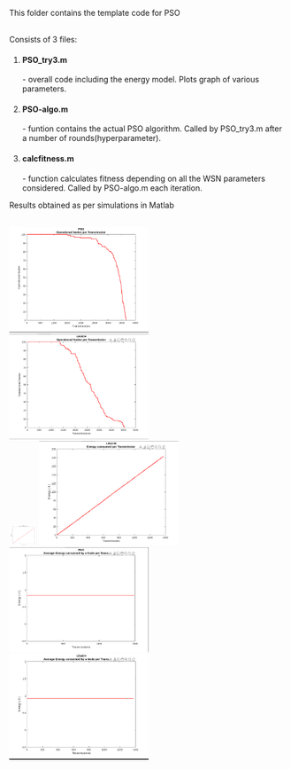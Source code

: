 This folder contains the template code for PSO 
<br>
<br>

Consists of 3 files:
  1. <h4>PSO_try3.m</h4> - overall code including the energy model. Plots graph of various parameters.
  2. <h4>PSO-algo.m</h4> - funtion contains the actual PSO algorithm. Called by PSO_try3.m after a number of rounds(hyperparameter).
  3. <h4>calcfitness.m</h4> - function calculates fitness depending on all the WSN parameters considered. Called by PSO-algo.m each iteration.
Results obtained as per simulations in Matlab
<br>
<br>

<img src="PSO-nodes.png" width="50%"/>
<img src="Leach-nodes.png" width="50%"/>
<br>

<img src="PSO-energy.png" width="50"/>
<img src="Leach-energy.png" width="50%"/>
<br>

<img src="PSO-avgE.png" width="50%"/>
<img src="Leach-avgE.png" width="50%"/>
<br>
